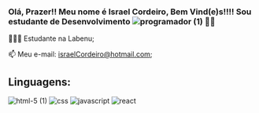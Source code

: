 

<!--
**israel-cordeiro/israel-cordeiro** is a ✨ _special_ ✨ repository because its `README.md` (this file) appears on your GitHub profile.

Here are some ideas to get you started:

- 🔭 I’m currently working on ...
- 🌱 I’m currently learning ...
- 👯 I’m looking to collaborate on ...
- 🤔 I’m looking for help with ...
- 💬 Ask me about ...
- 📫 How to reach me: ...
- 😄 Pronouns: ...
- ⚡ Fun fact: ...
-->

### Olá, Prazer!! Meu nome é Israel Cordeiro, Bem Vind(e)s!!!! Sou estudante de Desenvolvimento ![programador (1)](https://user-images.githubusercontent.com/85313042/134516588-6057fc1c-c015-435a-a279-8843b997f8ef.png) 🏳️‍🌈

 👨🏻‍💻 Estudante na Labenu;
 
 📫 Meu e-mail: israelCordeiro@hotmail.com;
 
 
 ## Linguagens:

![html-5 (1)](https://user-images.githubusercontent.com/85313042/134521401-e944f610-081f-4247-a828-4e41f44712c0.png)    ![css](https://user-images.githubusercontent.com/85313042/134522346-89366eb6-c610-44cc-8199-8f23d130aa87.png)      ![javascript](https://user-images.githubusercontent.com/85313042/134522694-5c895c2c-b330-4f50-a7f6-b0d3d958aabe.png)   ![react](https://user-images.githubusercontent.com/85313042/134523057-7dcfc60e-73bc-41bd-9fb7-98a6969bf634.png)






 
 
